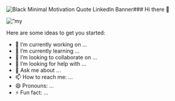 ![Black Minimal Motivation Quote LinkedIn Banner](https://github.com/Ishan-Sandaruwan/Ishan-Sandaruwan/assets/138509167/72b40f84-86e6-45ff-afad-67038091b394)### Hi there 👋

<p align=”center”>
<img width=”200" height=”200" src=”[https://github.com/Ishan-Sandaruwan/Ishan-Sandaruwan/assets/138509167/9c29e65b-8669-4689-b0ed-f3a39ee43e4c.png" alt=”my banner”>
</p>

Here are some ideas to get you started:

- 🔭 I’m currently working on ...
- 🌱 I’m currently learning ...
- 👯 I’m looking to collaborate on ...
- 🤔 I’m looking for help with ...
- 💬 Ask me about ...
- 📫 How to reach me: ...
- 😄 Pronouns: ...
- ⚡ Fun fact: ...

